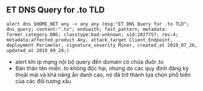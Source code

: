 ## ET DNS Query for .to TLD

`alert dns $HOME_NET any -> any any (msg:"ET DNS Query for .to TLD"; dns_query; content:".to"; endswith; fast_pattern; metadata: former_category DNS; classtype:bad-unknown; sid:2027757; rev:4; metadata:affected_product Any, attack_target Client_Endpoint, deployment Perimeter, signature_severity Minor, created_at 2019_07_26, updated_at 2019_09_28;)`

* alert khi ip mạng nội bộ query đến domain có chứa đuôi .to
* Bản thân tên miền .to không độc hại, nhưng do các quy định đăng ký thoải mái và khả năng ẩn danh cao, nó đã trở thành lựa chọn phổ biến của các đối tượng xấu
